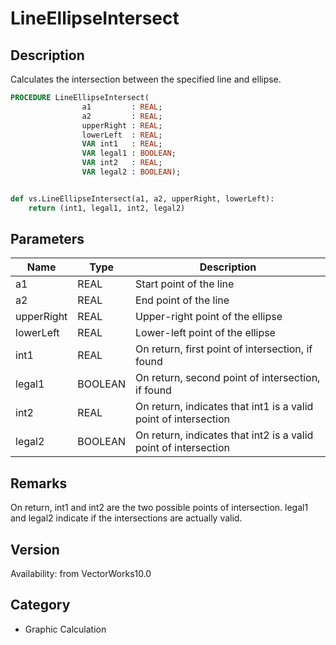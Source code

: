 # LineEllipseIntersect

## Description
Calculates the intersection between the specified line and ellipse.

```pascal
PROCEDURE LineEllipseIntersect(
				a1         : REAL;
				a2         : REAL;
				upperRight : REAL;
				lowerLeft  : REAL;
				VAR int1   : REAL;
				VAR legal1 : BOOLEAN;
				VAR int2   : REAL;
				VAR legal2 : BOOLEAN);
```

```python

def vs.LineEllipseIntersect(a1, a2, upperRight, lowerLeft):
    return (int1, legal1, int2, legal2)
```

## Parameters
|Name|Type|Description|
|---|---|---|
|a1|REAL|Start point of the line|
|a2|REAL|End point of the line|
|upperRight|REAL|Upper-right point of the ellipse|
|lowerLeft|REAL|Lower-left point of the ellipse|
|int1|REAL|On return, first point of intersection, if found|
|legal1|BOOLEAN|On return, second point of intersection, if found|
|int2|REAL|On return, indicates that int1 is a valid point of intersection|
|legal2|BOOLEAN|On return, indicates that int2 is a valid point of intersection|

## Remarks
On return, int1 and int2 are the two possible points of intersection.  legal1 and legal2 indicate if the intersections are actually valid.

## Version
Availability: from VectorWorks10.0
## Category
* Graphic Calculation

